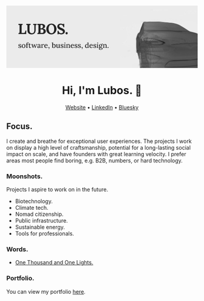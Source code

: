 <img src="https://raw.githubusercontent.com/mrlubos/mrlubos/master/banner.jpg" alt="banner that says Lubos - software, business, design alongside a wireframe model of Tesla Model X">

<h1 align="center">Hi, I'm Lubos. 👋</h1>

<p align="center">
    <a href="https://lmen.us">Website</a> •
    <a href="https://linkedin.com/in/mrlubos">LinkedIn</a> •
    <a href="https://bsky.app/profile/lmen.us">Bluesky</a>
</p>

## Focus.

I create and breathe for exceptional user experiences. The projects I work on display a high level of craftsmanship, potential for a long-lasting social impact on scale, and have founders with great learning velocity. I prefer areas most people find boring, e.g. B2B, numbers, or hard technology.

### Moonshots.

Projects I aspire to work on in the future.

- Biotechnology.
- Climate tech.
- Nomad citizenship.
- Public infrastructure.
- Sustainable energy.
- Tools for professionals.
  
### Words.

- [One Thousand and One Lights.](https://lmen.us/journal/2017-10-10-one-thousand-and-one-lights/)

### Portfolio.

You can view my portfolio [here](https://lmen.us/portfolio).
